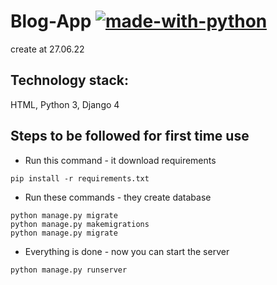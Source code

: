 # Blog-App [![made-with-python](https://img.shields.io/badge/Made%20with-Python-1f425f.svg)](https://www.python.org/)
create at 27.06.22
## Technology stack:
HTML, Python 3, Django 4
## Steps to be followed for first time use
- Run this command - it download requirements
```
pip install -r requirements.txt
```
- Run these commands - they create database
```
python manage.py migrate
python manage.py makemigrations
python manage.py migrate
```
- Everything is done - now you can start the server
```
python manage.py runserver
```
